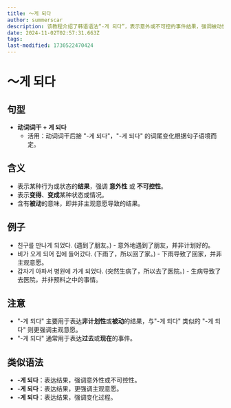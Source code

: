 ```yaml
---
title: 〜게 되다
author: summerscar
description: 该教程介绍了韩语语法“-게 되다”，表示意外或不可控的事件结果，强调被动性，类似于“变得”、“变成”。教程包含例句和类似语法“-게 되다”的比较。
date: 2024-11-02T02:57:31.663Z
tags:
last-modified: 1730522470424
---
```


# 〜게 되다

## 句型

* **动词词干 + 게 되다**
    * 活用：动词词干后接 "-게 되다"，"-게 되다" 的词尾变化根据句子语境而定。

## 含义

* 表示某种行为或状态的**结果**，强调 **意外性** 或 **不可控性**。
* 表示**变得**、**变成**某种状态或情况。
* 含有**被动**的意味，即并非主观意愿导致的结果。

## 例子

* <Speak> 친구를 만나게 되었다. </Speak>  (遇到了朋友。) -  意外地遇到了朋友，并非计划好的。
* <Speak> 비가 오게 되어 집에 들어갔다. </Speak> (下雨了，所以回了家。) -  下雨导致了回家，并非主观意愿。
* <Speak> 갑자기 아파서 병원에 가게 되었다. </Speak> (突然生病了，所以去了医院。) - 生病导致了去医院，并非预料之中的事情。

## 注意

* "-게 되다" 主要用于表达**非计划性**或**被动**的结果，与"-게 되다" 类似的 "-게 되다" 则更强调主观意愿。
* "-게 되다" 通常用于表达**过去**或**现在**的事件。

## 类似语法

* **-게 되다**：表达结果，强调意外性或不可控性。
* **-게 되다**：表达结果，更强调主观意愿。
* **-게 되다**：表达结果，强调变化过程。
